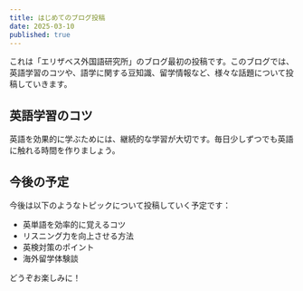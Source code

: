 ```yaml
---
title: はじめてのブログ投稿
date: 2025-03-10
published: true
---
```


これは「エリザベス外国語研究所」のブログ最初の投稿です。このブログでは、英語学習のコツや、語学に関する豆知識、留学情報など、様々な話題について投稿していきます。

## 英語学習のコツ

英語を効果的に学ぶためには、継続的な学習が大切です。毎日少しずつでも英語に触れる時間を作りましょう。

## 今後の予定

今後は以下のようなトピックについて投稿していく予定です：

- 英単語を効率的に覚えるコツ
- リスニング力を向上させる方法
- 英検対策のポイント
- 海外留学体験談

どうぞお楽しみに！